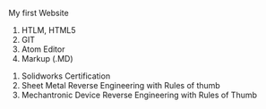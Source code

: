 
My first Website

<ol type="Tools learned/ used">
  <li>HTLM, HTML5</li>
  <li>GIT</li>
  <li>Atom Editor</li>
  <li>Markup (.MD)</li>
</ol>


<ol type="To-Do">
  <li>Solidworks Certification</li>
  <li>Sheet Metal Reverse Engineering with Rules of thumb</li>
  <li>Mechantronic Device Reverse Engineering with Rules of Thumb</li>
</ol>
